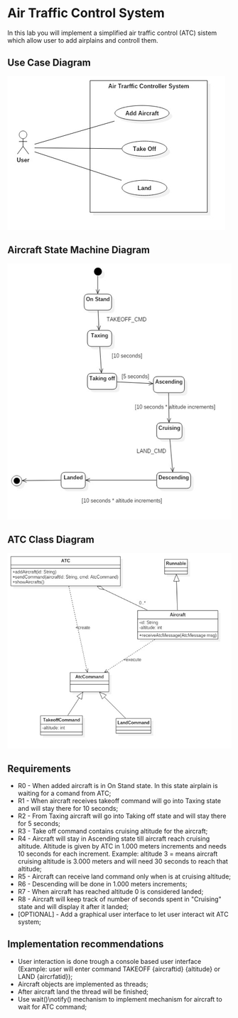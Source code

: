 # Air Traffic Control System

In this lab you will implement a simplified air traffic control (ATC) sistem which allow user to add airplains and controll them.

## Use Case Diagram
![Exercise 1 image](docs/UseCaseDiagram1.jpg)

## Aircraft State Machine Diagram
![Exercise 2 image](docs/StatechartDiagram1.jpg)

## ATC Class Diagram
![Exercise 1 image](docs/ClassDiagram1.jpg)

## Requirements

- R0 - When added aircraft is in On Stand state. In this state airplain is waiting for a comand from ATC;
- R1 - When aircraft receives takeoff command will go into Taxing state and will stay there for 10 seconds; 
- R2 - From Taxing aircraft will go into Taking off state and will stay there for 5 seconds;
- R3 - Take off command contains cruising altitude for the aircraft;
- R4 - Aircraft will stay in Ascending state till aircraft reach cruising altitude. Altitude is given by ATC in 1.000 meters increments and needs 10 seconds for each increment. Example: altitude 3 = means aircraft cruising altitude is 3.000 meters and will need 30 seconds to reach that altitude;
- R5 - Aircraft can receive land command only when is at cruising altitude;
- R6 - Descending will be done in 1.000 meters increments;
- R7 - When aircraft has reached altitude 0 is considered landed;
- R8 - Aircraft will keep track of number of seconds spent in "Cruising" state and will display it after it landed;
- [OPTIONAL] - Add a graphical user interface to let user interact wit ATC system;

## Implementation recommendations

- User interaction is done trough a console based user interface (Example: user will enter command TAKEOFF {aircraftid} {altitude} or LAND {aircrfatid}); 
- Aircraft objects are implemented as threads;
- After aircraft land the thread will be finished;
- Use wait()\notify() mechanism to implement mechanism for aircraft to wait for ATC command; 
